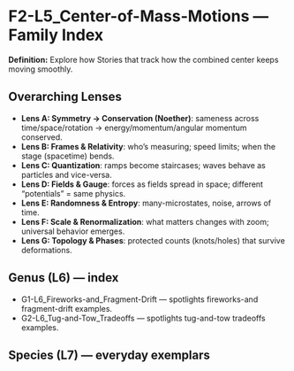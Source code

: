 # F2-L5_Center-of-Mass-Motions — Family Index
**Definition:** Explore how Stories that track how the combined center keeps moving smoothly.

## Overarching Lenses

- **Lens A: Symmetry -> Conservation (Noether)**: sameness across time/space/rotation → energy/momentum/angular momentum conserved.
- **Lens B: Frames & Relativity**: who’s measuring; speed limits; when the stage (spacetime) bends.
- **Lens C: Quantization**: ramps become staircases; waves behave as particles and vice-versa.
- **Lens D: Fields & Gauge**: forces as fields spread in space; different “potentials” = same physics.
- **Lens E: Randomness & Entropy**: many-microstates, noise, arrows of time.
- **Lens F: Scale & Renormalization**: what matters changes with zoom; universal behavior emerges.
- **Lens G: Topology & Phases**: protected counts (knots/holes) that survive deformations.

## Genus (L6) — index
- G1-L6_Fireworks-and_Fragment-Drift — spotlights fireworks-and fragment-drift examples.
- G2-L6_Tug-and-Tow_Tradeoffs — spotlights tug-and-tow tradeoffs examples.

## Species (L7) — everyday exemplars
